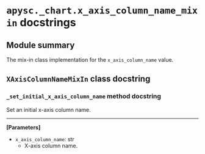 # `apysc._chart.x_axis_column_name_mixin` docstrings

## Module summary

The mix-in class implementation for the `x_axis_column_name` value.

## `XAxisColumnNameMixIn` class docstring

### `_set_initial_x_axis_column_name` method docstring

Set an initial x-axis column name.<hr>

**[Parameters]**

- `x_axis_column_name`: str
  - X-axis column name.